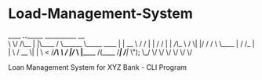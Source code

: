 # Load-Management-System  
____  ________.___.__________ __________                __    
\\   \\/  /\\__  |   |\\____    / \\______   \\_____    ____ |  | __
 \\     /  /   |   |  /     /   |    |  _/\\__  \\  /    \\|  |/ /
 /     \\  \\____   | /     /_   |    |   \\ / __ \\|   |  \\    <
/___/\\  \\ / ______|/_______ \\  |______  /(____  /___|  /__|_ \\");
      \\_/ \\/               \\/         \\/      \\/     \\/     \\/
        
Loan Management System for XYZ Bank - CLI Program
